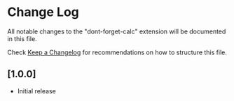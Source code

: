 # Change Log

All notable changes to the "dont-forget-calc" extension will be documented in this file.

Check [Keep a Changelog](http://keepachangelog.com/) for recommendations on how to structure this file.

## [1.0.0]

- Initial release